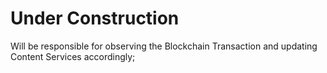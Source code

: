 # Under Construction

Will be responsible for observing the Blockchain Transaction and updating Content Services accordingly;